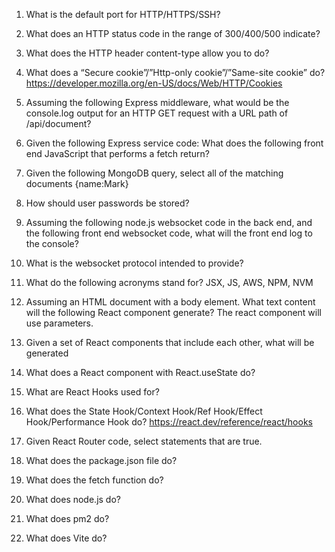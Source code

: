 1. What is the default port for HTTP/HTTPS/SSH? 

2. What does an HTTP status code in the range of 300/400/500 indicate?

3. What does the HTTP header content-type allow you to do?

4. What does a “Secure cookie”/”Http-only cookie”/”Same-site cookie” do? https://developer.mozilla.org/en-US/docs/Web/HTTP/Cookies

5. Assuming the following Express middleware, what would be the console.log output for an HTTP GET request with a URL path of /api/document?

6. Given the following Express service code: What does the following front end JavaScript that performs a fetch return?

7. Given the following MongoDB query, select all of the matching documents {name:Mark}

8. How should user passwords be stored?

9. Assuming the following node.js websocket code in the back end, and the following front end websocket code, what will the front end log to the console?

10. What is the websocket protocol intended to provide?

11. What do the following acronyms stand for? JSX, JS, AWS, NPM, NVM

12. Assuming an HTML document with a body element. What text content will the following React component generate?  The react component will use parameters.

13. Given a set of React components that include each other, what will be generated

14. What does a React component with React.useState do?

15. What are React Hooks used for?

16. What does the State Hook/Context Hook/Ref Hook/Effect Hook/Performance Hook do? https://react.dev/reference/react/hooks

17. Given React Router code, select statements that are true.

18. What does the package.json file do?

19. What does the fetch function do?

20. What does node.js do?

21. What does pm2 do?

22. What does Vite do?
